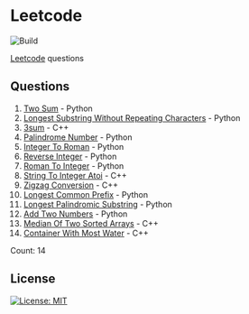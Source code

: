 # Leetcode

![Build](https://github.com/Zeyu-Li/leetcode/workflows/Generate%20MD/badge.svg)

[Leetcode](https://leetcode.com/) questions



## Questions 
 1. [Two Sum](https://leetcode.com/problems/two-sum) - Python 
 2. [Longest Substring Without Repeating Characters](https://leetcode.com/problems/longest-substring-without-repeating-characters) - Python 
 3. [3sum](https://leetcode.com/problems/3sum) - C++ 
 4. [Palindrome Number](https://leetcode.com/problems/palindrome-number) - Python 
 5. [Integer To Roman](https://leetcode.com/problems/integer-to-roman) - Python 
 6. [Reverse Integer](https://leetcode.com/problems/reverse-integer) - Python 
 7. [Roman To Integer](https://leetcode.com/problems/roman-to-integer) - Python 
 8. [String To Integer Atoi](https://leetcode.com/problems/string-to-integer-atoi) - C++ 
 9. [Zigzag Conversion](https://leetcode.com/problems/zigzag-conversion) - C++ 
 10. [Longest Common Prefix](https://leetcode.com/problems/longest-common-prefix) - Python 
 11. [Longest Palindromic Substring](https://leetcode.com/problems/longest-palindromic-substring) - Python 
 12. [Add Two Numbers](https://leetcode.com/problems/add-two-numbers) - Python 
 13. [Median Of Two Sorted Arrays](https://leetcode.com/problems/median-of-two-sorted-arrays) - C++ 
 14. [Container With Most Water](https://leetcode.com/problems/container-with-most-water) - C++ 

Count: 14


## License

[![License: MIT](https://img.shields.io/badge/License-MIT-blue.svg)](https://opensource.org/licenses/MIT)
